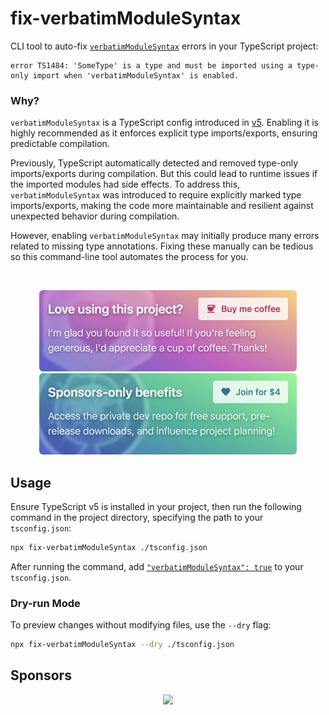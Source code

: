 # fix-verbatimModuleSyntax

CLI tool to auto-fix [`verbatimModuleSyntax`](https://www.typescriptlang.org/tsconfig/verbatimModuleSyntax.html) errors in your TypeScript project:

```
error TS1484: 'SomeType' is a type and must be imported using a type-only import when 'verbatimModuleSyntax' is enabled.
```

### Why?

`verbatimModuleSyntax` is a TypeScript config introduced in [v5](https://devblogs.microsoft.com/typescript/announcing-typescript-5-0/#--verbatimmodulesyntax). Enabling it is highly recommended as it enforces explicit type imports/exports, ensuring predictable compilation.

Previously, TypeScript automatically detected and removed type-only imports/exports during compilation. But this could lead to runtime issues if the imported modules had side effects. To address this, `verbatimModuleSyntax` was introduced to require explicitly marked type imports/exports, making the code more maintainable and resilient against unexpected behavior during compilation.

However, enabling `verbatimModuleSyntax` may initially produce many errors related to missing type annotations. Fixing these manually can be tedious so this command-line tool automates the process for you.

<br>

<p align="center">
	<a href="https://github.com/sponsors/privatenumber/sponsorships?tier_id=398771"><img width="412" src="https://raw.githubusercontent.com/privatenumber/sponsors/master/banners/assets/donate.webp"></a>
	<a href="https://github.com/sponsors/privatenumber/sponsorships?tier_id=416984"><img width="412" src="https://raw.githubusercontent.com/privatenumber/sponsors/master/banners/assets/sponsor.webp"></a>
</p>

## Usage

Ensure TypeScript v5 is installed in your project, then run the following command in the project directory, specifying the path to your `tsconfig.json`:

```sh
npx fix-verbatimModuleSyntax ./tsconfig.json
```

After running the command, add [`"verbatimModuleSyntax": true`](https://www.typescriptlang.org/tsconfig/verbatimModuleSyntax.html) to your `tsconfig.json`.

### Dry-run Mode

To preview changes without modifying files, use the `--dry` flag:

```sh
npx fix-verbatimModuleSyntax --dry ./tsconfig.json
```

## Sponsors

<p align="center">
	<a href="https://github.com/sponsors/privatenumber">
		<img src="https://cdn.jsdelivr.net/gh/privatenumber/sponsors/sponsorkit/sponsors.svg">
	</a>
</p>
